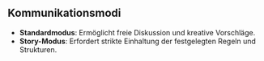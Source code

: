 ## Kommunikationsmodi

- **Standardmodus**: Ermöglicht freie Diskussion und kreative Vorschläge.
- **Story-Modus**: Erfordert strikte Einhaltung der festgelegten Regeln und Strukturen.
